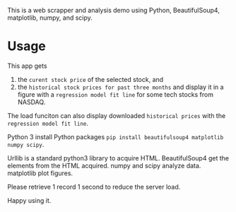 This is a web scrapper and analysis demo using Python, BeautifulSoup4, matplotlib, numpy, and scipy.

# Usage
This app gets
1. the `curent stock price` of the selected stock, and
2. the `historical stock prices for past three months` and display it in a figure with a `regression model fit line` for some tech stocks from NASDAQ.

The load funciton can also display downloaded `historical prices` with the `regression model fit line`.

Python 3 install Python packages `pip install beautifulsoup4 matplotlib numpy scipy`.

Urllib is a standard python3 library to acquire HTML.
BeautifulSoup4 get the elements from the HTML acquired.
numpy and scipy analyze data.
matplotlib plot figures.

Please retrieve 1 record 1 second to reduce the server load.

Happy using it.